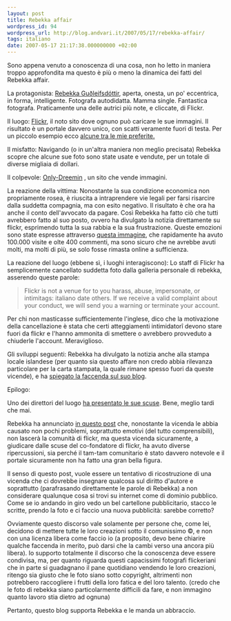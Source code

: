 ```yaml
---
layout: post
title: Rebekka affair
wordpress_id: 94
wordpress_url: http://blog.andvari.it/2007/05/17/rebekka-affair/
tags: italiano
date: 2007-05-17 21:17:38.000000000 +02:00
---
```

Sono appena venuto a conoscenza di una cosa, non ho letto in maniera troppo approfondita ma questo è più o meno la dinamica dei fatti del Rebekka affair.

La protagonista: <a href="http://www.flickr.com/photos/rebba/">Rebekka Guðleifsdóttir</a>, aperta, onesta, un po' eccentrica, in forma, intelligente. Fotografa autodidatta. Mamma single. Fantastica fotografa. Praticamente una delle autrici più note, e cliccate, di Flickr.

Il luogo: <a href="http://www.flickr.com/">Flickr</a>, il noto sito dove ognuno può caricare le sue immagini. Il risultato è un portale davvero unico, con scatti veramente fuori di testa. Per un piccolo esempio ecco <a href="http://www.flickr.com/photos/helios89/favorites/">alcune tra le mie preferite.</a>

Il misfatto: Navigando (o in un'altra maniera non meglio precisata) Rebekka scopre che alcune sue foto sono state usate e vendute, per un totale di diverse migliaia di dollari.

Il colpevole: <a href="http://www.only-dreemin.com/">Only-Dreemin</a> , un sito che vende immagini.

La reazione della vittima: Nonostante la sua condizione economica non propriamente rosea, è riuscita a intraprendere vie legali per farsi risarcire dalla suddetta compagnia, ma con esito negativo. Il risultato è che ora ha anche il conto dell'avvocato da pagare. Così Rebekka ha fatto ciò che tutti avrebbero fatto al suo posto, ovvero ha divulgato la notizia direttamente su flickr, esprimendo tutta la sua rabbia e la sua frustrazione. Queste emozioni sono state espresse attraverso <a href="http://216.109.125.130/search/cache?p=http://www.flickr.com/photos/rebba/497746041/page2/&amp;fr=yfp-t-501&amp;toggle=1&amp;ei=UTF-8&amp;vc=&amp;fp_ip=GB&amp;_intl=us&amp;u=www.flickr.com/photos/rebba/497746041/&amp;d=fPI_ZfmdOyJr&amp;icp=1&amp;.intl=us">questa immagine</a>, che rapidamente ha avuto 100.000 visite e olte 400 commenti, ma sono sicuro che ne avrebbe avuti molti, ma molti di più, se solo fosse rimasta online a sufficienza.

La reazione del luogo (ebbene sì, i luoghi interagiscono): Lo staff di Flickr ha semplicemente cancellato suddetta foto dalla galleria personale di rebekka, asserendo queste parole:
<blockquote>Flickr is not a venue for to you harass, abuse,
impersonate, or intimitags: italiano
date others. If we receive a valid
complaint about your conduct, we will send you a warning or
terminate your account.</blockquote>
Per chi non masticasse sufficientemente l'inglese, dico che la motivazione della cancellazione è stata che certi atteggiamenti intimidatorî devono stare fuori da flickr e l'hanno ammonita di smettere o avrebbero provveduto a chiuderle l'account. Meraviglioso.

Gli sviluppi seguenti: Rebekka ha divulgato la notizia anche alla stampa locale islandese (per quanto sia questo affare non credo abbia rilevanza particolare per la carta stampata, la quale rimane spesso fuori da queste vicende), e ha <a href="http://rebekkagudleifs.com/blog/2007/05/15/freedom-of-expression-telling-the-truth">spiegato la faccenda sul suo blog</a>.

Epilogo:

Uno dei direttori del luogo <a href="http://www.flickr.com/help/forum/40074/page3/#reply213196">ha presentato le sue scuse</a>.  Bene, meglio tardi che mai.

Rebekka ha annunciato <a href="http://rebekkagudleifs.com/blog/2007/05/17/official-apology-from-flickr-founder/">in questo post</a> che, nonostante la vicenda le abbia causato non pochi problemi, soprattutto emotivi (del tutto comprensibili), non lascerà la comunità di flickr, ma questa vicenda sicuramente, a giudicare dalle scuse del co-fondatore di flickr, ha avuto diverse ripercussioni, sia perché il tam-tam comunitario è stato davvero notevole e il portale sicuramente non ha fatto una gran bella figura.

Il senso di questo post, vuole essere un tentativo di ricostruzione di una vicenda che ci dovrebbe insegnare qualcosa sul diritto d'autore e soprattutto (parafrasando direttamente le parole di Rebekka) a non considerare qualunque cosa si trovi su internet come di dominio pubblico. Come se io andando in giro vedo un bel cartellone pubblicitario, stacco le scritte, prendo la foto e ci faccio una nuova pubblicità: sarebbe corretto?

Ovviamente questo discorso vale solamente per persone che, come lei, decidono di mettere tutte le loro creazioni sotto il comunissimo ©, e non con una licenza libera come faccio io (a proposito, devo bene chiarire qualche faccenda in merito, può darsi che la cambi verso una ancora più libera). Io supporto totalmente il discorso che la conoscenza deve essere condivisa, ma, per quanto riguarda questi capacissimi fotografi flickeriani che in parte si guadagnano il pane quotidiano vendendo le loro creazioni, ritengo sia giusto che le foto siano sotto copyright, altrimenti non potrebbero raccogliere i frutti della loro fatica e del loro talento. (credo che le foto di rebekka siano particolarmente difficili da fare, e non immagino quanto lavoro stia dietro ad ognuna)

Pertanto, questo blog supporta Rebekka e le manda un abbraccio.
